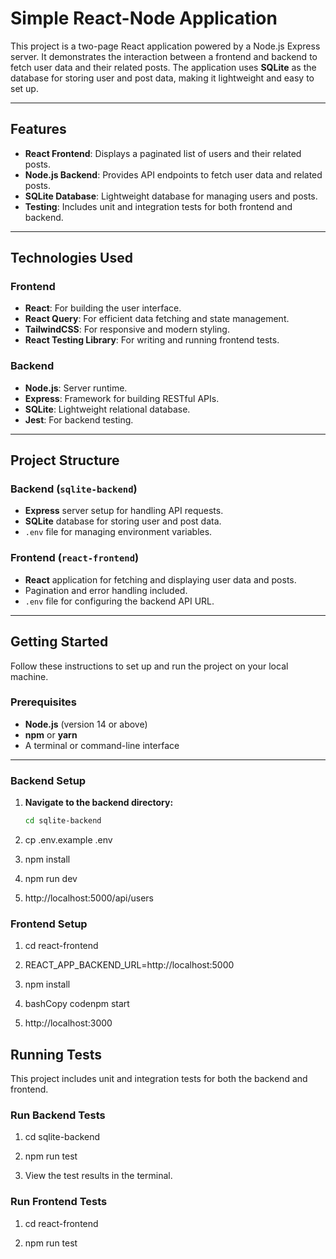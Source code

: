 # Simple React-Node Application

This project is a two-page React application powered by a Node.js Express server. It demonstrates the interaction between a frontend and backend to fetch user data and their related posts. The application uses **SQLite** as the database for storing user and post data, making it lightweight and easy to set up.

---

## Features

- **React Frontend**: Displays a paginated list of users and their related posts.
- **Node.js Backend**: Provides API endpoints to fetch user data and related posts.
- **SQLite Database**: Lightweight database for managing users and posts.
- **Testing**: Includes unit and integration tests for both frontend and backend.

---

## Technologies Used

### Frontend
- **React**: For building the user interface.
- **React Query**: For efficient data fetching and state management.
- **TailwindCSS**: For responsive and modern styling.
- **React Testing Library**: For writing and running frontend tests.

### Backend
- **Node.js**: Server runtime.
- **Express**: Framework for building RESTful APIs.
- **SQLite**: Lightweight relational database.
- **Jest**: For backend testing.

---

## Project Structure

### Backend (`sqlite-backend`)
- **Express** server setup for handling API requests.
- **SQLite** database for storing user and post data.
- `.env` file for managing environment variables.

### Frontend (`react-frontend`)
- **React** application for fetching and displaying user data and posts.
- Pagination and error handling included.
- `.env` file for configuring the backend API URL.

---

## Getting Started

Follow these instructions to set up and run the project on your local machine.

### Prerequisites
- **Node.js** (version 14 or above)
- **npm** or **yarn**
- A terminal or command-line interface

---

### Backend Setup

1. **Navigate to the backend directory:**
   ```bash
   cd sqlite-backend

   
1.  cp .env.example .env
    
2.  npm install
    
3.  npm run dev
    
4.  http://localhost:5000/api/users
    

### Frontend Setup

1.  cd react-frontend
    
2.  REACT\_APP\_BACKEND\_URL=http://localhost:5000
    
3.  npm install
    
4.  bashCopy codenpm start
    
5.  http://localhost:3000
    

Running Tests
-------------

This project includes unit and integration tests for both the backend and frontend.

### Run Backend Tests

1.  cd sqlite-backend
    
2.  npm run test
    
3.  View the test results in the terminal.
    

### Run Frontend Tests

1.  cd react-frontend
    
2.  npm run test
    

